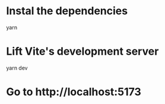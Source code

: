 
# Instal the dependencies
yarn

# Lift Vite's development server
yarn dev

# Go to http://localhost:5173
```

